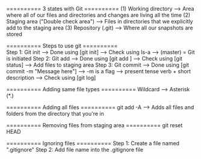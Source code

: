 ========== 3 states with Git ==========
(1) Working directory
    --> Area where all of our files and directories and changes are living all the time
(2) Staging area ("Double check area")
    --> Files in directories that we explicitly add to the staging area
(3) Repository (.git)
    --> Where all our snapshots are stored

========== Steps to use git ==========   
Step 1: Git init
        --> Done using [git init]
        --> Check using ls-a
        --> (master) = Git is initiated
Step 2: Git add
        --> Done using [git add <file>]
        --> Check using [git status]
        --> Add files to staging area
Step 3: Git commit
        --> Done using [git commit -m "Message here"]
            --> -m is a flag
            --> present tense verb + short description
        --> Check using [git log]
        
========== Adding same file types ==========
Wildcard --> Asterisk (*.<fileextension>)


========== Adding all files ==========
git add -A --> Adds all files and folders from the directory that you're in

========== Removing files from staging area ==========
git reset HEAD <file>

========== Ignoring files ==========
Step 1: Create a file named ".gitignore"
Step 2: Add file name into the .gitignore file
